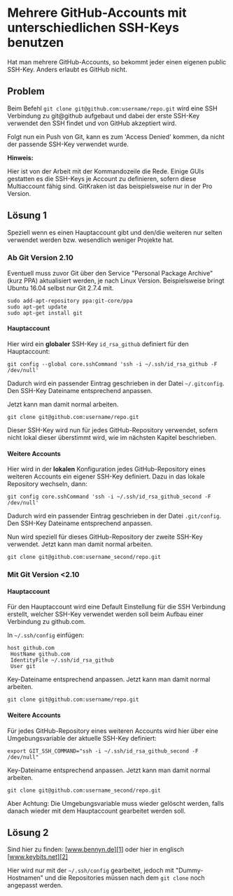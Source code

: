 # Mehrere GitHub-Accounts mit unterschiedlichen SSH-Keys benutzen

Hat man mehrere GitHub-Accounts, so bekommt jeder einen eigenen public SSH-Key.
Anders erlaubt es GitHub nicht.

## Problem
Beim Befehl `git clone git@github.com:username/repo.git` wird eine SSH Verbindung
zu git@github aufgebaut und dabei der erste SSH-Key verwendet den SSH findet und
von GitHub akzeptiert wird.

Folgt nun ein Push von Git, kann es zum 'Access Denied' kommen, da nicht der passende
SSH-Key verwendet wurde.

**Hinweis:**

Hier ist von der Arbeit mit der Kommandozeile die Rede. Einige GUIs
gestatten es die SSH-Keys je Account zu definieren, sofern diese Multiaccount
fähig sind. GitKraken ist das beispielsweise nur in der Pro Version.

## Lösung 1
Speziell wenn es einen Hauptaccount gibt und den/die weiteren nur selten verwendet 
werden bzw. wesendlich weniger Projekte hat.

### Ab Git Version 2.10
Eventuell muss zuvor Git über den Service "Personal Package Archive" (kurz PPA)
aktualisiert werden, je nach Linux Version. Beispielsweise bringt Ubuntu 16.04
selbst nur Git 2.7.4 mit.

```
sudo add-apt-repository ppa:git-core/ppa
sudo apt-get update
sudo apt-get install git
```

#### Hauptaccount
Hier wird ein **globaler** SSH-Key `id_rsa_github` definiert für den Hauptaccount:

`git config --global core.sshCommand 'ssh -i ~/.ssh/id_rsa_github -F /dev/null'`

Dadurch wird ein passender Eintrag geschrieben in der Datei `~/.gitconfig`.
Den SSH-Key Dateiname entsprechend anpassen.

Jetzt kann man damit normal arbeiten.

`git clone git@github.com:username/repo.git`

Dieser SSH-Key wird nun für jedes GitHub-Repository verwendet, sofern nicht lokal
dieser überstimmt wird, wie im nächsten Kapitel beschrieben.

#### Weitere Accounts
Hier wird in der **lokalen** Konfiguration jedes GitHub-Repository eines weiteren Accounts
ein eigener SSH-Key definiert. Dazu in das lokale Repository wechseln, dann:

`git config core.sshCommand 'ssh -i ~/.ssh/id_rsa_github_second -F /dev/null'`

Dadurch wird ein passender Eintrag geschrieben in der Datei `.git/config`.
Den SSH-Key Dateiname entsprechend anpassen.

Nun wird speziell für dieses GitHub-Repository der zweite SSH-Key verwendet.
Jetzt kann man damit normal arbeiten.

`git clone git@github.com:username_second/repo.git`

### Mit Git Version <2.10

#### Hauptaccount
Für den Hauptaccount wird eine Default Einstellung für die SSH Verbindung erstellt,
welcher SSH-Key verwendet werden soll beim Aufbau einer Verbindung zu github.com.

In `~/.ssh/config` einfügen:
```
host github.com
 HostName github.com
 IdentityFile ~/.ssh/id_rsa_github
 User git
```
Key-Dateiname entsprechend anpassen. Jetzt kann man damit normal arbeiten.

`git clone git@github.com:username/repo.git`

#### Weitere Accounts
Für jedes GitHub-Repository eines weiteren Accounts  wird hier über eine
Umgebungsvariable der aktuelle SSH-Key definiert:

`export GIT_SSH_COMMAND="ssh -i ~/.ssh/id_rsa_github_second -F /dev/null"`

Key-Dateiname entsprechend anpassen. Jetzt kann man damit normal arbeiten.

`git clone git@github.com:username_second/repo.git`

Aber Achtung: Die Umgebungsvariable muss wieder gelöscht werden, falls danach
wieder mit dem Hauptaccount gearbeitet werden soll.

## Lösung 2
Sind hier zu finden:
[www.bennyn.de][1]
oder hier in englisch
[www.keybits.net][2]

Hier wird nur mit der `~/.ssh/config` gearbeitet, jedoch mit "Dummy-Hostnamen" und
die Repositories müssen nach dem `git clone` noch angepasst werden.


[1]: http://www.bennyn.de/programmierung/mehrere-github-repositories-mit-verschiedenen-ssh-keys-benutzen.html
[2]: https://www.keybits.net/post/automatically-use-correct-ssh-key-for-remote-git-repo/
